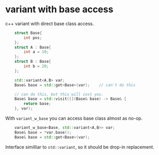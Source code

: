 # variant with base access
c++ variant with direct base class access.


```c++
    struct Base{
        int pos;
    };
    struct A : Base{
        int a = 10;
    };
    struct B : Base{
        int b = 20;
    };

    std::variant<A,B> var;
    Base& base = std::get<Base>(var);    // can't do this

    // can do this, but this will cost you.
    Base& base = std::visit([](Base& base) -> Base& {
        return base;
    }, var);
```

With `variant_w_base` you can access base class almost as no-op.

```c++
    variant_w_base<Base, std::variant<A,B>> var;
    Base& base = *var.base();
    Base& base = std::get<Base>(var);
```

Interface similliar to `std::variant`, so it should be drop-in replacement.